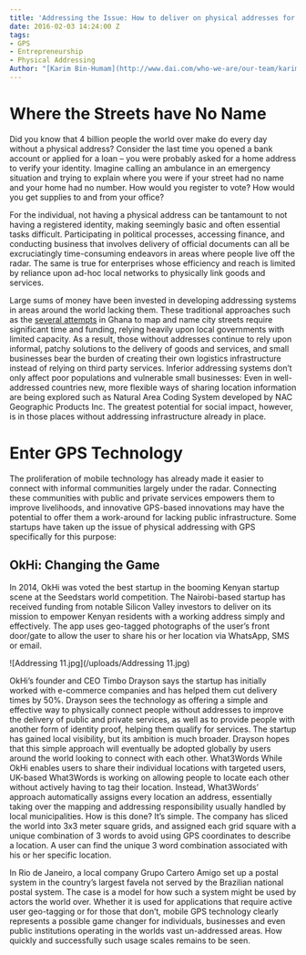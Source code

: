```yaml
---
title: 'Addressing the Issue: How to deliver on physical addresses for the poor'
date: 2016-02-03 14:24:00 Z
tags:
- GPS
- Entrepreneurship
- Physical Addressing
Author: "[Karim Bin-Humam](http://www.dai.com/who-we-are/our-team/karim-bin-humam)"
---
```


# Where the Streets have No Name
Did you know that 4 billion people the world over make do every day without a physical address? Consider the last time you opened a bank account or applied for a loan – you were probably asked for a home address to verify your identity. Imagine calling an ambulance in an emergency situation and trying to explain where you were if your street had no name and your home had no number. How would you register to vote? How would you get supplies to and from your office?

For the individual, not having a physical address can be tantamount to not having a registered identity, making seemingly basic and often essential tasks difficult. Participating in political processes, accessing finance, and conducting business that involves delivery of official documents can all be excruciatingly time-consuming endeavors in areas where people live off the radar. The same is true for enterprises whose efficiency and reach is limited by reliance upon ad-hoc local networks to physically link goods and services.

Large sums of money have been invested in developing addressing systems in areas around the world lacking them. These traditional approaches such as the [several attempts](http://www.fastcoexist.com/3037002/in-a-fast-growing-city-in-ghana-the-streets-finally-have-names) in Ghana to map and name city streets require significant time and funding, relying heavily upon local governments with limited capacity. As a result, those without addresses continue to rely upon informal, patchy solutions to the delivery of goods and services, and small businesses bear the burden of creating their own logistics infrastructure instead of relying on third party services. Inferior addressing systems don’t only affect poor populations and vulnerable small businesses: Even in well-addressed countries new, more flexible ways of sharing location information are being explored such as Natural Area Coding System developed by NAC Geographic Products Inc.  The greatest potential for social impact, however, is in those places without addressing infrastructure already in place.

# Enter GPS Technology
The proliferation of mobile technology has already made it easier to connect with informal communities largely under the radar. Connecting these communities with public and private services empowers them to improve livelihoods, and innovative GPS-based innovations may have the potential to offer them a work-around for lacking public infrastructure. Some startups have taken up the issue of physical addressing with GPS specifically for this purpose:

## OkHi: Changing the Game
In 2014, OkHi was voted the best startup in the booming Kenyan startup scene at the Seedstars world competition. The Nairobi-based startup has received funding from notable Silicon Valley investors to deliver on its mission to empower Kenyan residents with a working address simply and effectively. The app uses geo-tagged photographs of the user’s front door/gate to allow the user to share his or her location via WhatsApp, SMS or email.
  
![Addressing 11.jpg](/uploads/Addressing 11.jpg)

OkHi’s founder and CEO Timbo Drayson says the startup has initially worked with e-commerce companies and has helped them cut delivery times by 50%. Drayson sees the technology as offering a simple and effective way to physically connect people without addresses to improve the delivery of public and private services, as well as to provide people with another form of identity proof, helping them qualify for services.
The startup has gained local visibility, but its ambition is much broader. Drayson hopes that this simple approach will eventually be adopted globally by users around the world looking to connect with each other.
What3Words
While OkHi enables users to share their individual locations with targeted users, UK-based What3Words is working on allowing people to locate each other without actively having to tag their location. Instead, What3Words’ approach automatically assigns every location an address, essentially taking over the mapping and addressing responsibility usually handled by local municipalities. How is this done? It’s simple. 
The company has sliced the world into 3x3 meter square grids, and assigned each grid square with a unique combination of 3 words to avoid using GPS coordinates to describe a location. A user can find the unique 3 word combination associated with his or her specific location.

 


In Rio de Janeiro, a local company Grupo Cartero Amigo set up a postal system in the country’s largest favela not served by the Brazilian national postal system. The case is a model for how such a system might be used by actors the world over. 
Whether it is used for applications that require active user geo-tagging or for those that don’t, mobile GPS technology clearly represents a possible game changer for individuals, businesses and even public institutions operating in the worlds vast un-addressed areas. How quickly and successfully such usage scales remains to be seen.